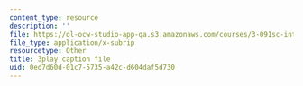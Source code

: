 ```yaml
---
content_type: resource
description: ''
file: https://ol-ocw-studio-app-qa.s3.amazonaws.com/courses/3-091sc-introduction-to-solid-state-chemistry-fall-2010/0ed7d60d01c75735a42cd604daf5d730_p6isgsReWmI.vtt
file_type: application/x-subrip
resourcetype: Other
title: 3play caption file
uid: 0ed7d60d-01c7-5735-a42c-d604daf5d730
---
```

